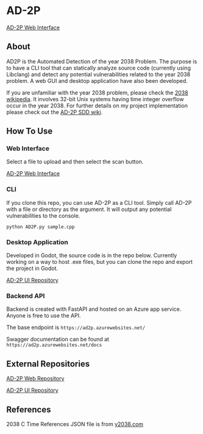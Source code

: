 # AD-2P
[AD-2P Web Interface](https://zami77.github.io/AD2P_Web/)

## About
AD2P is the Automated Detection of the year 2038 Problem. The purpose is to have a CLI tool that can statically analyze source code (currently using Libclang) and detect any potential vulnerabilities related to the year 2038 problem. A web GUI and desktop application have also been developed.

If you are unfamiliar with the year 2038 problem, please check the [2038 wikipedia](https://en.wikipedia.org/wiki/Year_2038_problem). It involves 32-bit Unix systems having time integer overflow occur in the year 2038. For further details on my project implementation please check out the [AD-2P SDD wiki](https://github.com/Zami77/AD-2P/wiki/Software-Design-Documentation).

## How To Use
### Web Interface
Select a file to upload and then select the scan button.

[AD-2P Web Interface](https://zami77.github.io/AD2P_Web/)
### CLI
If you clone this repo, you can use AD-2P as a CLI tool. Simply call AD-2P with a file or directory as the argument. It will output any potential vulnerabilities to the console.

```python AD2P.py sample.cpp```

### Desktop Application
Developed in Godot, the source code is in the repo below. Currently working on a way to host .exe files, but you can clone the repo and export the project in Godot.

[AD-2P UI Repository](https://github.com/Zami77/AD2P_UI)

### Backend API
Backend is created with FastAPI and hosted on an Azure app service. Anyone is free to use the API.

The base endpoint is ```https://ad2p.azurewebsites.net/```

Swagger documentation can be found at ```https://ad2p.azurewebsites.net/docs```

## External Repositories
[AD-2P Web Repository](https://github.com/Zami77/AD2P_Web)

[AD-2P UI Repository](https://github.com/Zami77/AD2P_UI)

## References
2038 C Time References JSON file is from [y2038.com](https://y2038.com/c-review/)
